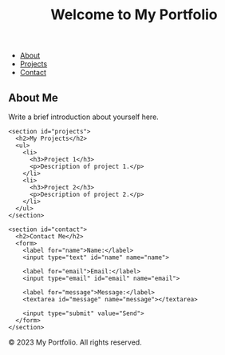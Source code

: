 <!DOCTYPE html>
<html>
<head>
  <title>My Portfolio</title>
  <link rel="stylesheet" type="text/css" href="styles.css">
  <script src="script.js"></script>
</head>
<body>
  <header>
    <h1>Welcome to My Portfolio</h1>
  </header>
  
  <nav>
    <ul>
      <li><a href="#about">About</a></li>
      <li><a href="#projects">Projects</a></li>
      <li><a href="#contact">Contact</a></li>
    </ul>
  </nav>
  
  <main>
    <section id="about">
      <h2>About Me</h2>
      <p>Write a brief introduction about yourself here.</p>
    </section>
    
    <section id="projects">
      <h2>My Projects</h2>
      <ul>
        <li>
          <h3>Project 1</h3>
          <p>Description of project 1.</p>
        </li>
        <li>
          <h3>Project 2</h3>
          <p>Description of project 2.</p>
        </li>
      </ul>
    </section>
    
    <section id="contact">
      <h2>Contact Me</h2>
      <form>
        <label for="name">Name:</label>
        <input type="text" id="name" name="name">
        
        <label for="email">Email:</label>
        <input type="email" id="email" name="email">
        
        <label for="message">Message:</label>
        <textarea id="message" name="message"></textarea>
        
        <input type="submit" value="Send">
      </form>
    </section>
  </main>
  
  <footer>
    <p>&copy; 2023 My Portfolio. All rights reserved.</p>
  </footer>
</body>
</html>
